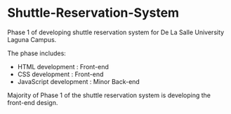# Shuttle-Reservation-System
Phase 1 of developing shuttle reservation system for De La Salle University Laguna Campus.

The phase includes:
- HTML development : Front-end
- CSS development : Front-end
- JavaScript development : Minor Back-end

Majority of Phase 1 of the shuttle reservation system is developing the front-end design.

